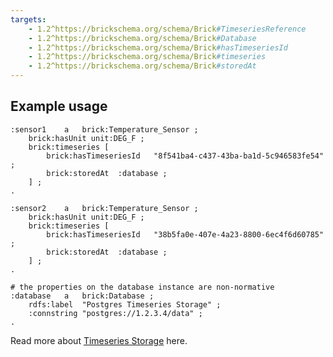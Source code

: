 ```yaml
---
targets: 
    - 1.2^https://brickschema.org/schema/Brick#TimeseriesReference
    - 1.2^https://brickschema.org/schema/Brick#Database
    - 1.2^https://brickschema.org/schema/Brick#hasTimeseriesId
    - 1.2^https://brickschema.org/schema/Brick#timeseries
    - 1.2^https://brickschema.org/schema/Brick#storedAt
---
```


## Example usage

```turtle
:sensor1    a   brick:Temperature_Sensor ;
    brick:hasUnit unit:DEG_F ;
    brick:timeseries [
        brick:hasTimeseriesId   "8f541ba4-c437-43ba-ba1d-5c946583fe54" ;
        brick:storedAt  :database ;
    ] ;
.

:sensor2    a   brick:Temperature_Sensor ;
    brick:hasUnit unit:DEG_F ;
    brick:timeseries [
        brick:hasTimeseriesId   "38b5fa0e-407e-4a23-8800-6ec4f6d60785" ;
        brick:storedAt  :database ;
    ] ;
.

# the properties on the database instance are non-normative
:database   a   brick:Database ;
    rdfs:label  "Postgres Timeseries Storage" ;
    :connstring "postgres://1.2.3.4/data" ;
.
```

Read more about [Timeseries Storage](https://docs.brickschema.org/metadata/timeseries-storage.html) here.
